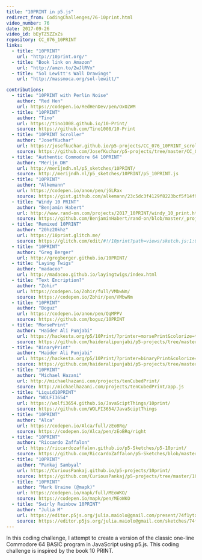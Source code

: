 ```yaml
---
title: "10PRINT in p5.js"
redirect_from: CodingChallenges/76-10print.html
video_number: 76
date: 2017-09-26
video_id: bEyTZ5ZZxZs
repository: CC_076_10PRINT
links:
  - title: "10PRINT"
    url: "http://10print.org/"
  - title: "Book link on Amazon"
    url: "http://amzn.to/2wJlRVx"
  - title: "Sol Lewitt's Wall Drawings"
    url: "http://massmoca.org/sol-lewitt/"

contributions:
  - title: "10PRINT with Perlin Noise"
    author: "Red Hen"
    url: https://codepen.io/RedHenDev/pen/OxOZWM
  - title: "10PRINT"
    author: "Tino"
    url: https://tino1008.github.io/10-Print/
    source: https://github.com/Tino1008/10-Print
  - title: "10PRINT Scroller"
    author: "JosefKuchar"
    url: https://josefkuchar.github.io/p5-projects/CC_076_10PRINT_scroller/
    source: https://github.com/JosefKuchar/p5-projects/tree/master/CC_076_10PRINT_scrollert
  - title: "Authentic Commodore 64 10PRINT"
    author: "Merijn_DH"
    url: http://merijndh.nl/p5_sketches/10PRINT/
    source: http://merijndh.nl/p5_sketches/10PRINT/p5_10PRINT.js
  - title: "10PRINT"
    author: "Alkemann"
    url: https://codepen.io/anon/pen/jGLRax
    source: https://gist.github.com/alkemann/23c5dc3f4129f8223bcf5f14f9b3accf
  - title: "Windy 10 PRINT"
    author: "Benjamin Habert"
    url: http://www.rand-on.com/projects/2017_10PRINT/windy_10_print.html
    source: https://github.com/BenjaminHabert/rand-on/blob/master/_projects/2017_10PRINT/windy_10_print.js
  - title: "Remixed 10PRINT"
    author: "20hz20khz"
    url: https://10print.glitch.me/
    source: https://glitch.com/edit/#!/10print?path=views/sketch.js:1:0
  - title: "10PRINT"
    author: "Greg Berger"
    url: http://gregberger.github.io/10PRINT/
  - title: "Laying Twigs"
    author: "madacoo"
    url: http://madacoo.github.io/layingtwigs/index.html
  - title: "Text Encription?"
    author: "Zohir"
    url: https://codepen.io/Zohir/full/VMbwNm/
    source: https://codepen.io/Zohir/pen/VMbwNm
  - title: "10PRINT"
    author: "Boguz"
    url: https://codepen.io/anon/pen/QqMPPV
    source: https://github.com/boguz/10PRINT
  - title: "MorsePrint"
    author: "Haider Ali Punjabi"
    url: https://hackesta.org/p5/10Print/?printer=morsePrint&colorize=true
    source: https://github.com/haideralipunjabi/p5-projects/tree/master/10Print
  - title: "BinaryPrint"
    author: "Haider Ali Punjabi"
    url: https://hackesta.org/p5/10Print/?printer=binaryPrint&colorize=true
    source: https://github.com/haideralipunjabi/p5-projects/tree/master/10Print
  - title: "10PRINT"
    author: "Michael Hazani"
    url: http://michaelhazani.com/projects/tenCubedPrint/
    source: http://michaelhazani.com/projects/tenCubedPrint/app.js
  - title: "Liquid10PRINT"
    author: "WOLFI3654"
    url: https://wolfi3654.github.io/JavaSciptThings/10print/
    source: https://github.com/WOLFI3654/JavaSciptThings
  - title: "10PRINT"
    author: "Alca"
    url: https://codepen.io/Alca/full/zEoBRq/
    source: https://codepen.io/Alca/pen/zEoBRq/right
  - title: "10PRINT"
    author: "Riccardo Zaffalon"
    url: https://riccardozaffalon.github.io/p5-Sketches/p5-10print/
    source: https://github.com/RiccardoZaffalon/p5-Sketches/blob/master/p5-10print/index.html
  - title: "10PRINT"
    author: "Pankaj Sambyal"
    url: https://CuriousPankaj.github.io/p5-projects/10print/
    source: https://github.com/CuriousPankaj/p5-projects/tree/master/10print
  - title: "10PRINT"
    author: "Mark Uraine (@mapk)"
    url: https://codepen.io/mapk/full/MEoWKO/
    source: https://codepen.io/mapk/pen/MEoWKO
  - title: "Swirly Rainbow 10PRINT"
    author: "Julia M"
    url: https://editor.p5js.org/julia.maiolo@gmail.com/present/74f1ytxMs
    source: https://editor.p5js.org/julia.maiolo@gmail.com/sketches/74f1ytxMs
---
```


In this coding challenge, I attempt to create a version of the classic one-line Commodore 64 BASIC program in JavaScript using p5.js. This coding challenge is inspired by the book 10 PRINT.
